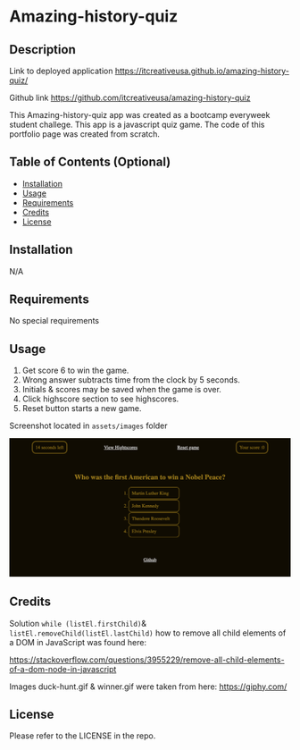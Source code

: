 # Amazing-history-quiz

## Description

Link to deployed application
https://itcreativeusa.github.io/amazing-history-quiz/

Github link
https://github.com/itcreativeusa/amazing-history-quiz

This Amazing-history-quiz app was created as a bootcamp everyweek student challege. This app is a javascript quiz game. The code of this portfolio page was created from scratch.

## Table of Contents (Optional)

- [Installation](#installation)
- [Usage](#usage)
- [Requirements](#requirements)
- [Credits](#credits)
- [License](#license)

## Installation

N/A

## Requirements

No special requirements

## Usage

1. Get score 6 to win the game.
2. Wrong answer subtracts time from the clock by 5 seconds.
3. Initials & scores may be saved when the game is over.
4. Click highscore section to see highscores.
5. Reset button starts a new game.

Screenshot located in `assets/images` folder

![amazing-history-quiz](assets/images/screenshot.png)

## Credits

Solution `while (listEl.firstChild)`& `listEl.removeChild(listEl.lastChild)`
how to remove all child elements of a DOM in JavaScript was found here:

https://stackoverflow.com/questions/3955229/remove-all-child-elements-of-a-dom-node-in-javascript

Images duck-hunt.gif & winner.gif were taken from here:
https://giphy.com/

## License

Please refer to the LICENSE in the repo.
